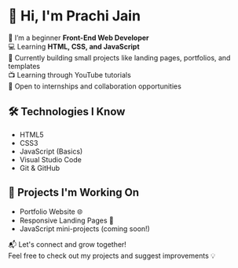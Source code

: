 # 👋 Hi, I'm Prachi Jain

🌱 I’m a beginner **Front-End Web Developer**  
💻 Learning **HTML, CSS, and JavaScript**  
🎯 Currently building small projects like landing pages, portfolios, and templates  
📺 Learning through YouTube tutorials  
📌 Open to internships and collaboration opportunities

## 🛠️ Technologies I Know
- HTML5
- CSS3
- JavaScript (Basics)
- Visual Studio Code
- Git & GitHub

## 🚀 Projects I'm Working On
- Portfolio Website 🌐
- Responsive Landing Pages 📱
- JavaScript mini-projects (coming soon!)

📬 Let's connect and grow together!  
Feel free to check out my projects and suggest improvements 💡
